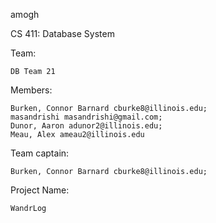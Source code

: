 amogh

CS 411: Database System

Team: 

    DB Team 21

Members:

    Burken, Connor Barnard cburke8@illinois.edu;
    masandrishi masandrishi@gmail.com;
    Dunor, Aaron adunor2@illinois.edu;
    Meau, Alex ameau2@illinois.edu

Team captain:

    Burken, Connor Barnard cburke8@illinois.edu;

Project Name:

    WandrLog

